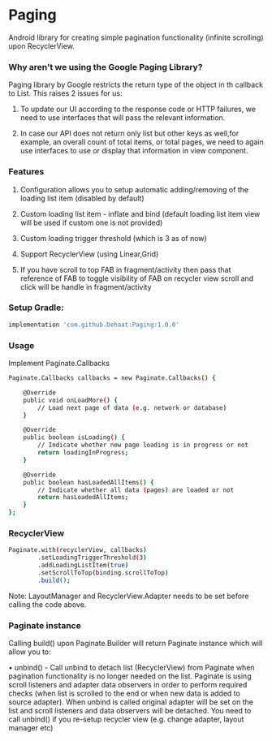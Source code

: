 # Paging

Android library for creating simple pagination functionality (infinite scrolling) upon RecyclerView.

### Why aren't we using the Google Paging Library?

Paging library by Google restricts the return type of the object in th callback to List<Any>. This raises 2 issues for us:

1. To update our UI according to the response code or HTTP failures, we need to use interfaces that will pass the relevant information.
	
2. In case our API does not return only list but other keys as well,for example, an overall count of total items, or total pages, we need to again use interfaces to use or display that information in view component.

### Features

1.  Configuration allows you to setup automatic adding/removing of the loading list item (disabled by default)

2.  Custom loading list item - inflate and bind (default loading list item view will be used if custom one is not provided)

3.  Custom loading trigger threshold (which is 3 as of now)

4.  Support RecyclerView (using Linear,Grid)

5.  If you have scroll to top FAB in fragment/activity then pass that reference of FAB to toggle visibility of FAB on recycler view scroll and click will be handle
    in fragment/activity

### Setup Gradle:

```bash
implementation 'com.github.Dehaat:Paging:1.0.0'
```
 
### Usage

Implement Paginate.Callbacks

```bash
Paginate.Callbacks callbacks = new Paginate.Callbacks() {

    @Override
    public void onLoadMore() {
        // Load next page of data (e.g. network or database)
    }

    @Override
    public boolean isLoading() {
        // Indicate whether new page loading is in progress or not
        return loadingInProgress;
    }

    @Override
    public boolean hasLoadedAllItems() {
        // Indicate whether all data (pages) are loaded or not
        return hasLoadedAllItems;
    }
};
```

### RecyclerView

```bash
Paginate.with(recyclerView, callbacks)
        .setLoadingTriggerThreshold(3)
        .addLoadingListItem(true)
        .setScrollToTop(binding.scrollToTop)
        .build();
```
        
Note: LayoutManager and RecyclerView.Adapter needs to be set before calling the code above.

### Paginate instance

Calling build() upon Paginate.Builder will return Paginate instance which will allow you to:

• unbind() - Call unbind to detach list (RecyclerView) from Paginate when pagination functionality is no longer needed on the list. Paginate is using scroll listeners and adapter data observers in order to perform required checks (when list is scrolled to the end or when new data is added to source adapter). When unbind is called original adapter will be set on the list and scroll listeners and data observers will be detached. You need to call unbind() if you re-setup recycler view (e.g. change adapter, layout manager etc)
